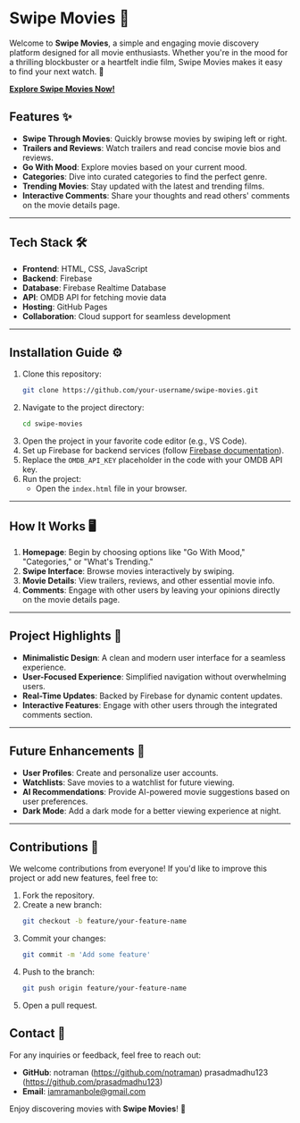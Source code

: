 # Swipe Movies 🎥

Welcome to **Swipe Movies**, a simple and engaging movie discovery platform designed for all movie enthusiasts. Whether you're in the mood for a thrilling blockbuster or a heartfelt indie film, Swipe Movies makes it easy to find your next watch. 🌟

[**Explore Swipe Movies Now!**](https://notraman.github.io/swipemovies/)

## Features ✨

- **Swipe Through Movies**: Quickly browse movies by swiping left or right.
- **Trailers and Reviews**: Watch trailers and read concise movie bios and reviews.
- **Go With Mood**: Explore movies based on your current mood.
- **Categories**: Dive into curated categories to find the perfect genre.
- **Trending Movies**: Stay updated with the latest and trending films.
- **Interactive Comments**: Share your thoughts and read others' comments on the movie details page.

---

## Tech Stack 🛠️

- **Frontend**: HTML, CSS, JavaScript
- **Backend**: Firebase
- **Database**: Firebase Realtime Database
- **API**: OMDB API for fetching movie data
- **Hosting**: GitHub Pages
- **Collaboration**: Cloud support for seamless development

---

## Installation Guide ⚙️

1. Clone this repository:
    ```bash
    git clone https://github.com/your-username/swipe-movies.git
    ```
2. Navigate to the project directory:
    ```bash
    cd swipe-movies
    ```
3. Open the project in your favorite code editor (e.g., VS Code).
4. Set up Firebase for backend services (follow [Firebase documentation](https://firebase.google.com/docs)).
5. Replace the `OMDB_API_KEY` placeholder in the code with your OMDB API key.
6. Run the project:
    - Open the `index.html` file in your browser.

---

## How It Works 🖥️

1. **Homepage**: Begin by choosing options like "Go With Mood," "Categories," or "What's Trending."
2. **Swipe Interface**: Browse movies interactively by swiping.
3. **Movie Details**: View trailers, reviews, and other essential movie info.
4. **Comments**: Engage with other users by leaving your opinions directly on the movie details page.

---

## Project Highlights 🌟

- **Minimalistic Design**: A clean and modern user interface for a seamless experience.
- **User-Focused Experience**: Simplified navigation without overwhelming users.
- **Real-Time Updates**: Backed by Firebase for dynamic content updates.
- **Interactive Features**: Engage with other users through the integrated comments section.

---

## Future Enhancements 🚀

- **User Profiles**: Create and personalize user accounts.
- **Watchlists**: Save movies to a watchlist for future viewing.
- **AI Recommendations**: Provide AI-powered movie suggestions based on user preferences.
- **Dark Mode**: Add a dark mode for a better viewing experience at night.

---

## Contributions 🤝

We welcome contributions from everyone! If you'd like to improve this project or add new features, feel free to:

1. Fork the repository.
2. Create a new branch:
    ```bash
    git checkout -b feature/your-feature-name
    ```
3. Commit your changes:
    ```bash
    git commit -m 'Add some feature'
    ```
4. Push to the branch:
    ```bash
    git push origin feature/your-feature-name
    ```
5. Open a pull request.


## Contact 📧

For any inquiries or feedback, feel free to reach out:

- **GitHub**: notraman (https://github.com/notraman)
             prasadmadhu123 (https://github.com/prasadmadhu123)
- **Email**: iamramanbole@gmail.com

Enjoy discovering movies with **Swipe Movies**! 🍿
